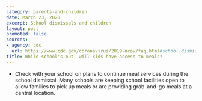 ```yaml
---
category: parents-and-children
date: March 23, 2020
excerpt: School dismissals and children
layout: post
promoted: false
sources:
- agency: cdc
  url: https://www.cdc.gov/coronavirus/2019-ncov/faq.html#school-dismissals
title: While school's out, will kids have access to meals?
---
```


* Check with your school on plans to continue meal services during the school dismissal. Many schools are keeping school facilities open to allow families to pick up meals or are providing grab-and-go meals at a central location.
